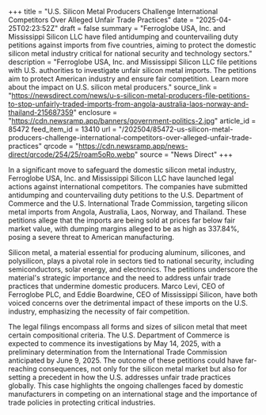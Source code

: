 +++
title = "U.S. Silicon Metal Producers Challenge International Competitors Over Alleged Unfair Trade Practices"
date = "2025-04-25T02:23:52Z"
draft = false
summary = "Ferroglobe USA, Inc. and Mississippi Silicon LLC have filed antidumping and countervailing duty petitions against imports from five countries, aiming to protect the domestic silicon metal industry critical for national security and technology sectors."
description = "Ferroglobe USA, Inc. and Mississippi Silicon LLC file petitions with U.S. authorities to investigate unfair silicon metal imports. The petitions aim to protect American industry and ensure fair competition. Learn more about the impact on U.S. silicon metal producers."
source_link = "https://newsdirect.com/news/u-s-silicon-metal-producers-file-petitions-to-stop-unfairly-traded-imports-from-angola-australia-laos-norway-and-thailand-215687359"
enclosure = "https://cdn.newsramp.app/banners/government-politics-2.jpg"
article_id = 85472
feed_item_id = 13410
url = "/202504/85472-us-silicon-metal-producers-challenge-international-competitors-over-alleged-unfair-trade-practices"
qrcode = "https://cdn.newsramp.app/news-direct/qrcode/254/25/roam5oRo.webp"
source = "News Direct"
+++

<p>In a significant move to safeguard the domestic silicon metal industry, Ferroglobe USA, Inc. and Mississippi Silicon LLC have launched legal actions against international competitors. The companies have submitted antidumping and countervailing duty petitions to the U.S. Department of Commerce and the U.S. International Trade Commission, targeting silicon metal imports from Angola, Australia, Laos, Norway, and Thailand. These petitions allege that the imports are being sold at prices far below fair market value, with dumping margins alleged to be as high as 337.84%, posing a severe threat to American manufacturing.</p><p>Silicon metal, a material essential for producing aluminum, silicones, and polysilicon, plays a pivotal role in sectors tied to national security, including semiconductors, solar energy, and electronics. The petitions underscore the material's strategic importance and the need to address unfair trade practices that undermine domestic producers. Marco Levi, CEO of Ferroglobe PLC, and Eddie Boardwine, CEO of Mississippi Silicon, have both voiced concerns over the detrimental impact of these imports on the U.S. industry, emphasizing the necessity of fair competition.</p><p>The legal filings encompass all forms and sizes of silicon metal that meet certain compositional criteria. The U.S. Department of Commerce is expected to commence its investigations by May 14, 2025, with a preliminary determination from the International Trade Commission anticipated by June 9, 2025. The outcome of these petitions could have far-reaching consequences, not only for the silicon metal market but also for setting a precedent in how the U.S. addresses unfair trade practices globally. This case highlights the ongoing challenges faced by domestic manufacturers in competing on an international stage and the importance of trade policies in protecting critical industries.</p>